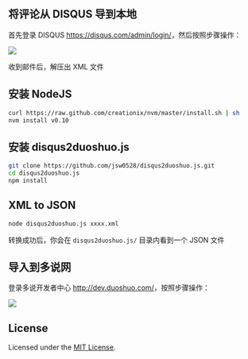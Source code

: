 ## 将评论从 DISQUS 导到本地

首先登录 DISQUS <https://disqus.com/admin/login/>，然后按照步骤操作：

![](http://ww2.sinaimg.cn/large/624f9842gw1eaa21l3ryfj20qp0bidgp.jpg)

收到邮件后，解压出 XML 文件

## 安装 NodeJS

```sh
curl https://raw.github.com/creationix/nvm/master/install.sh | sh
nvm install v0.10
```

## 安装 disqus2duoshuo.js

```sh
git clone https://github.com/jsw0528/disqus2duoshuo.js.git
cd disqus2duoshuo.js
npm install
```

## XML to JSON

```sh
node disqus2duoshuo.js xxxx.xml
```

转换成功后，你会在 `disqus2duoshuo.js/` 目录内看到一个 JSON 文件

## 导入到多说网

登录多说开发者中心 <http://dev.duoshuo.com/>，按照步骤操作：

![](http://ww1.sinaimg.cn/large/624f9842gw1eaa25fhx7cj20i30bnt9n.jpg)

## License

Licensed under the [MIT License](http://www.opensource.org/licenses/mit-license.php).
